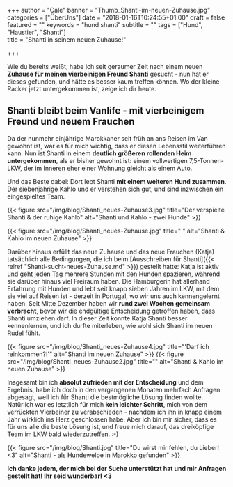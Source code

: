 +++
author = "Cale"
banner = "Thumb_Shanti-im-neuen-Zuhause.jpg"
categories = ["ÜberUns"]
date = "2018-01-16T10:24:55+01:00"
draft = false
featured = ""
keywords = "hund shanti"
subtitle = ""
tags = ["Hund", "Haustier", "Shanti"]	
title = "Shanti in seinem neuen Zuhause!"

+++

Wie du bereits weißt, habe ich seit geraumer Zeit nach einem neuen **Zuhause für meinen vierbeinigen Freund Shanti** gesucht - nun hat er dieses gefunden, und hätte es besser kaum treffen können. Wo der kleine Racker jetzt untergekommen ist, zeige ich dir heute.<!--more-->

## Shanti bleibt beim Vanlife - mit vierbeinigem Freund und neuem Frauchen

Da der nunmehr einjährige Marokkaner seit früh an ans Reisen im Van gewohnt ist, war es für mich wichtig, dass er diesen Lebensstil weiterführen kann. Nun ist Shanti in einem **deutlich größeren rollenden Heim untergekommen**, als er bisher gewohnt ist: einem vollwertigen 7,5-Tonnen-LKW, der im Inneren eher einer Wohnung gleicht als einem Auto.

Und das Beste dabei: Dort lebt Shanti **mit einem weiteren Hund zusammen**. Der siebenjährige Kahlo und er verstehen sich gut, und sind inzwischen ein eingespieltes Team.

{{< figure src="/img/blog/Shanti_neues-Zuhause3.jpg" title="Der verspielte Shanti & der ruhige Kahlo" alt="Shanti und Kahlo - zwei Hunde" >}}


{{< figure src="/img/blog/Shanti_neues-Zuhause.jpg" title=" " alt="Shanti & Kahlo im neuen Zuhause" >}}   

Darüber hinaus erfüllt das neue Zuhause und das neue Frauchen (Katja) tatsächlich alle Bedingungen, die ich beim [Ausschreiben für Shanti]({{< relref "Shanti-sucht-neues-Zuhause.md" >}}) gestellt hatte:
Katja ist aktiv und geht jeden Tag mehrere Stunden mit den Hunden spazieren, während sie darüber hinaus viel Freiraum haben. Die Hamburgerin hat allerhand Erfahrung mit Hunden und lebt seit knapp sieben Jahren im LKW, mit dem sie viel auf Reisen ist - derzeit in Portugal, wo wir uns auch kennengelernt haben. 
Seit Mitte Dezember haben wir **rund zwei Wochen gemeinsam verbracht**, bevor wir die endgültige Entscheidung getroffen haben, dass Shanti umziehen darf. In dieser Zeit konnte Katja Shanti besser kennenlernen, und ich durfte miterleben, wie wohl sich Shanti im neuen Rudel fühlt.
 

{{< figure src="/img/blog/Shanti_neues-Zuhause4.jpg" title="'Darf ich reinkommen?!'" alt="Shanti im neuen Zuhause" >}}
{{< figure src="/img/blog/Shanti_neues-Zuhause2.jpg" title="" alt="Shanti & Kahlo im neuen Zuhause" >}}

Insgesamt bin ich **absolut zufrieden mit der Entscheidung** und dem Ergebnis, habe ich doch in den vergangenen Monaten mehrfach Anfragen abgesagt, weil ich für Shanti die bestmögliche Lösung finden wollte.    
Natürlich war es letztlich für mich **kein leichter Schritt**, mich von dem verrückten Vierbeiner zu verabschieden - nachdem ich ihn in knapp einem Jahr wirklich ins Herz geschlossen habe. Aber ich bin mir sicher, dass es für uns alle die beste Lösung ist, und freue mich darauf, das dreiköpfige Team im LKW bald wiederzutreffen. :-)

{{< figure src="/img/blog/Shanti.jpg" title="Du wirst mir fehlen, du Lieber! <3" alt="Shanti - als Hundewelpe in Marokko gefunden" >}}

**Ich danke jedem, der mich bei der Suche unterstützt hat und mir Anfragen gestellt hat! Ihr seid wunderbar! <3**

